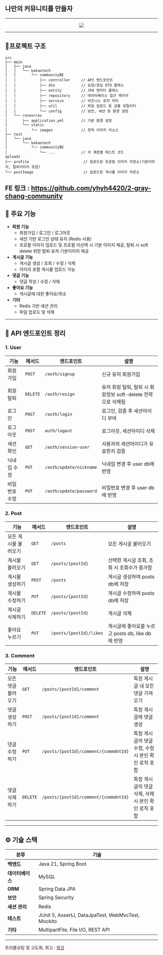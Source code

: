 ## 나만의 커뮤니티를 만들자

--------
<p align="center">
    <img src="![Image](https://github.com/user-attachments/assets/ef2b1a38-d094-47d8-b121-bc8ed3ea7941)">
</p>

--------

## 📁프로젝트 구조

```
src
├── main
│   ├── java
│   │   └── kakaotech
│   │       └── communityBE
│   │           ├── controller     // API 엔드포인트
│   │           ├── dto            // 요청/응답 DTO 클래스
│   │           ├── entity         // JPA 엔티티 클래스
│   │           ├── repository     // 데이터베이스 접근 레이어
│   │           ├── service        // 비즈니스 로직 처리
│   │           ├── util           // 파일 업로드 등 공통 유틸리티
│   │           └── config         // 보안, 세션 등 환경 설정
│   └── resources
│       ├── application.yml        // 기본 환경 설정
│       └── static
│           └── images             // 정적 이미지 리소스
├── test
│   └── java
│       └── kakaotech
│           └── communityBE
│               └── ...            // 각 계층별 테스트 코드
uploads
├── profile                         // 업로드된 프로필 이미지 저장소(기본이미지, 탈퇴이미지 포함)
└── postImage                       // 업로드된 게시물 이미지 저장소
```

FE 링크 : https://github.com/yhyh4420/2-gray-chang-community
---

## 🚀 주요 기능

- **회원 기능**
    - 회원가입 / 로그인 / 로그아웃
    - 세션 기반 로그인 상태 유지 (Redis 사용)
    - 프로필 이미지 업로드 및 프로필 미선택 시 기본 이미지 제공, 탈퇴 시 soft delete 위한 탈퇴 유저 기본이미지 제공
- **게시글 기능**
    - 게시글 생성 / 조회 / 수정 / 삭제
    - 이미지 포함 게시물 업로드 가능
- **댓글 기능**
    - 댓글 작성 / 수정 / 삭제
- **좋아요 기능**
    - 게시글에 대한 좋아요/취소
- **기타**
    - Redis 기반 세션 관리
    - 파일 업로드 및 삭제

---

## 📌 API 엔드포인트 정리

### 1. User

| 기능      | 메서드      | 엔드포인트                   | 설명                                       |
|---------|----------|-------------------------|------------------------------------------|
| 회원 가입   | `POST`   | `/auth/signup`          | 신규 유저 회원가입                               |
| 회원 탈퇴   | `DELETE` | `/auth/resign`          | 유저 회원 탈퇴, 탈퇴 시 회원정보 soft-delete 전략으로 삭제됨 |
| 로그인     | `POST`   | `/auth/login`           | 로그인, 검증 후 세션아이디 부여                       |
| 로그아웃    | `POST`   | `auth/logout`           | 로그아웃, 세션아이디 삭제                           |
| 세션확인    | `GET`    | `/auth/session-user`    | 사용자의 세션아이디가 유효한지 검증                      |
| 닉네임 수정  | `PUT`    | `/auth/update/nickname` | 닉네임 변경 후 user db에 반영                     |
| 비밀번호 수정 | `PUT`    | `/auth/update/password` | 비밀번호 변경 후 user db에 반영                    |

### 2. Post

| 기능          | 메서드      | 엔드포인트                   | 설명                                  |
|-------------|----------|-------------------------|-------------------------------------|
| 모든 게시물 불러오기 | `GET`    | `/posts`                | 모든 게시글 불러오기                         |
| 게시물 불러오기    | `GET`    | `/posts/{postId}`       | 선택한 게시글 조회, 조회 시 조회수가 증가함           |
| 게시물 생성하기    | `POST`   | `/posts`                | 게시글 생성하여 posts db에 저장               |
| 게시물 수정하기    | `PUT`    | `/posts/{postId}`       | 게시글 수정하여 posts db에 저장               |
| 게시글 삭제하기    | `DELETE` | `/posts/{postId}`       | 게시글 삭제                              |
| 좋아요 누르기     | `PUT`    | `/posts/{postId}/likes` | 게시글에 좋아요를 누르고 posts db, like db에 반영 |

### 3. Comment

| 기능         | 메서드      | 엔드포인트                                 | 설명                              |
|------------|----------|---------------------------------------|---------------------------------|
| 모든 댓글 불러오기 | `GET`    | `/posts/{postId}/comment`             | 특정 게시글 내 모든 댓글 가져오기             |
| 댓글 생성하기    | `POST`   | `/posts/{postId}/comment`             | 특정 게시글에 댓글 생성                   |
| 댓글 수정하기    | `PUT`    | `/posts/{postId}/comment/{commdntId}` | 특정 게시글의 댓글 수정, 수정 시 본인 확인 로직 포함 |
| 댓글 삭제하기    | `DELETE` | `/posts/{postId}/comment/{commdntId}` | 특정 게시글의 댓글 삭제, 삭제 시 본인 확인 로직 포함 |

-----

## ⚙️ 기술 스택

| 분류         | 기술                                                 |
|------------|----------------------------------------------------|
| **백엔드**    | Java 21, Spring Boot                               |
| **데이터베이스** | MySQL                                              |
| **ORM**    | Spring Data JPA                                    |
| **보안**     | Spring Security                                    |
| **세션 관리**  | Redis                                              |
| **테스트**    | JUnit 5, AssertJ, DataJpaTest, WebMvcTest, Mockito |
| **기타**     | MultipartFile, File I/O, REST API                  |

---
트러블슈팅 및 고도화, 회고 : [링크](retrospect.md)

